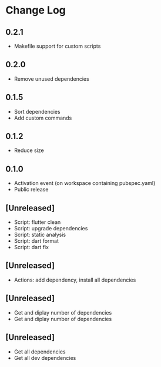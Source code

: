 # Change Log

## 0.2.1

- Makefile support for custom scripts

## 0.2.0

- Remove unused dependencies

## 0.1.5

- Sort dependencies
- Add custom commands

## 0.1.2

- Reduce size

## 0.1.0

- Activation event (on workspace containing pubspec.yaml)
- Public release

## [Unreleased]

- Script: flutter clean
- Script: upgrade dependencies
- Script: static analysis
- Script: dart format
- Script: dart fix

## [Unreleased]

- Actions: add dependency, install all dependencies

## [Unreleased]

- Get and diplay number of dependencies
- Get and diplay number of dependencies

## [Unreleased]

- Get all dependencies
- Get all dev dependencies